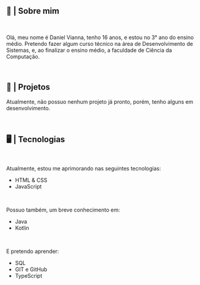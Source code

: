 <div>
    <h2>📜 | Sobre mim</h2>
    <br>
    <p>Olá, meu nome é Daniel Vianna, tenho 16 anos, e estou no 3° ano do ensino médio. Pretendo fazer algum curso técnico na área de Desenvolvimento de Sistemas, e, ao finalizar o ensino médio, a faculdade de Ciência da Computação.
    </p>
    <br>
    <h2>📝 | Projetos</h2>
    <p>Atualmente, não possuo nenhum projeto já pronto, porém, tenho alguns em desenvolvimento.</p>
    <br>
    <h2>🖥️ | Tecnologias</h2>
    <br>
    <p>Atualmente, estou me aprimorando nas seguintes tecnologias:</p>
    <ul>
        <li>HTML & CSS</li>
        <li>JavaScript</li>
    </ul>
    <br>
    <p>Possuo também, um breve conhecimento em:</p>
    <ul>
        <li>Java</li>
        <li>Kotlin</li>
    </ul>
    <br>
    <p>E pretendo aprender:</p>
    <ul>
        <li>SQL</li>
        <li>GIT e GitHub</li>
        <li>TypeScript</li>
    </ul>
</div>
